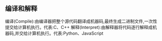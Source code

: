 ## 编译和解释
编译(Compile):由编译器把整个源代码翻译成机器码,最终生成二进制文件,一次性提交给计算机执行。代表:C、C++
解释(Interpret):由解释器将代码逐行解释成机器码,并交给计算机执行。代表:Python、JavaScript
